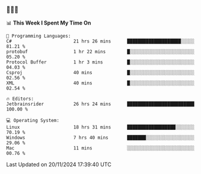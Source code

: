 ### 👋👋👋
<!--START_SECTION:waka-->
📊 **This Week I Spent My Time On** 

```text
💬 Programming Languages: 
C#                       21 hrs 26 mins      ████████████████████░░░░░   81.21 % 
protobuf                 1 hr 22 mins        █░░░░░░░░░░░░░░░░░░░░░░░░   05.20 % 
Protocol Buffer          1 hr 3 mins         █░░░░░░░░░░░░░░░░░░░░░░░░   04.03 % 
Csproj                   40 mins             █░░░░░░░░░░░░░░░░░░░░░░░░   02.56 % 
XML                      40 mins             █░░░░░░░░░░░░░░░░░░░░░░░░   02.54 % 

🔥 Editors: 
Jetbrainsrider           26 hrs 24 mins      █████████████████████████   100.00 % 

💻 Operating System: 
Linux                    18 hrs 31 mins      ██████████████████░░░░░░░   70.19 % 
Windows                  7 hrs 40 mins       ███████░░░░░░░░░░░░░░░░░░   29.06 % 
Mac                      11 mins             ░░░░░░░░░░░░░░░░░░░░░░░░░   00.76 % 
```


 Last Updated on 20/11/2024 17:39:40 UTC
<!--END_SECTION:waka-->
